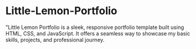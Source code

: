 # Little-Lemon-Portfolio
"Little Lemon Portfolio is a sleek, responsive portfolio template built using HTML, CSS, and JavaScript. It offers a seamless way to showcase my basic skills, projects, and professional journey.
